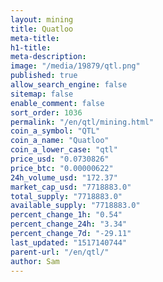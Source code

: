 ```yaml
---
layout: mining
title: Quatloo
meta-title: 
h1-title: 
meta-description: 
image: "/media/19879/qtl.png"
published: true
allow_search_engine: false
sitemap: false
enable_comment: false
sort_order: 1036
permalink: "/en/qtl/mining.html"
coin_a_symbol: "QTL"
coin_a_name: "Quatloo"
coin_a_lower_case: "qtl"
price_usd: "0.0730826"
price_btc: "0.00000622"
24h_volume_usd: "172.37"
market_cap_usd: "7718883.0"
total_supply: "7718883.0"
available_supply: "7718883.0"
percent_change_1h: "0.54"
percent_change_24h: "3.34"
percent_change_7d: "-29.11"
last_updated: "1517140744"
parent-url: "/en/qtl/"
author: Sam
---
```


